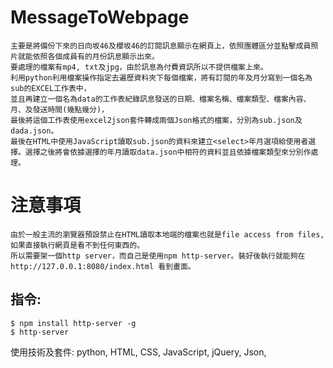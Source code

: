# MessageToWebpage
    主要是將備份下來的日向坂46及櫻坂46的訂閱訊息顯示在網頁上，依照團體區分並點擊成員照片就能依照各個成員有的月份訊息顯示出來。
    要處理的檔案有mp4, txt及jpg，由於訊息為付費資訊所以不提供檔案上來。
    利用python利用檔案操作指定去遍歷資料夾下每個檔案，將有訂閱的年及月分寫到一個名為sub的EXCEL工作表中，
    並且再建立一個名為data的工作表紀錄訊息發送的日期、檔案名稱、檔案類型、檔案內容、月、及發送時間(幾點幾分)，
    最後將這個工作表使用excel2json套件轉成兩個Json格式的檔案，分別為sub.json及dada.json。
    最後在HTML中使用JavaScript讀取sub.json的資料來建立<select>年月選項給使用者選擇。選擇之後將會依據選擇的年月讀取data.json中相符的資料並且依據檔案類型來分別作處理。


# 注意事項
    由於一般主流的瀏覽器預設禁止在HTML讀取本地端的檔案也就是file access from files,如果直接執行網頁是看不到任何東西的。
    所以需要架一個http server，而自己是使用npm http-server。裝好後執行就能夠在http://127.0.0.1:8080/index.html 看到畫面。

## 指令:
    $ npm install http-server -g
    $ http-server

使用技術及套件: python, HTML, CSS, JavaScript, jQuery, Json, 

